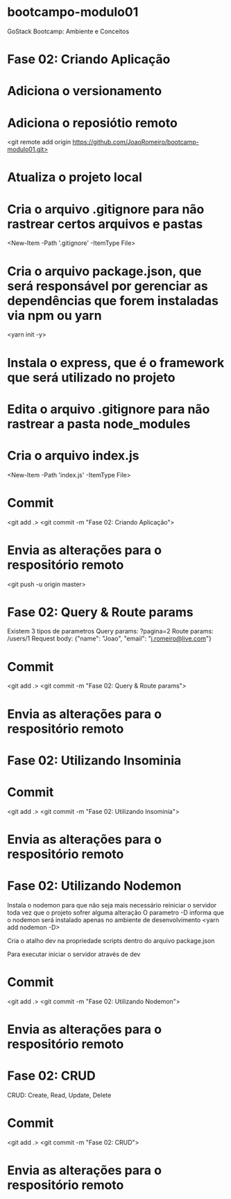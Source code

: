 # bootcampo-modulo01
GoStack Bootcamp: Ambiente e Conceitos

# Fase 02: Criando Aplicação
<mkdir modulo01>
<cd mkdir modulo01>

# Adiciona o versionamento
<git init>

# Adiciona o reposiótio remoto
<git remote add origin https://github.com/JoaoRomeiro/bootcamp-modulo01.git>

# Atualiza o projeto local
<git pull origin master>

# Cria o arquivo .gitignore para não rastrear certos arquivos e pastas
<New-Item -Path '.gitignore' -ItemType File>

# Cria o arquivo package.json, que será responsável por gerenciar as dependências que forem instaladas via npm ou yarn
<yarn init -y>

# Instala o express, que é o framework que será utilizado no projeto
<yarn add express> 

# Edita o arquivo .gitignore para não rastrear a pasta node_modules

# Cria o arquivo index.js
<New-Item -Path 'index.js' -ItemType File>

# Commit
<git add .>
<git commit -m "Fase 02: Criando Aplicação">

# Envia as alterações para o respositório remoto
<git push -u origin master>

# Fase 02: Query & Route params

Existem 3 tipos de parametros
Query params: ?pagina=2
Route params: /users/1
Request body: {"name": "Joao", "email": "j.romeiro@live.com"}

# Commit
<git add .>
<git commit -m "Fase 02: Query & Route params">

# Envia as alterações para o respositório remoto
<git push>

# Fase 02: Utilizando Insominia

# Commit
<git add .>
<git commit -m "Fase 02: Utilizando Insominia">

# Envia as alterações para o respositório remoto
<git push>

# Fase 02: Utilizando Nodemon

Instala o nodemon para que não seja mais necessário reiniciar o servidor toda vez que o projeto sofrer alguma alteração
O parametro -D informa que o nodemon será instalado apenas no ambiente de desenvolvimento
<yarn add nodemon -D>

Cria o atalho dev na propriedade scripts dentro do arquivo package.json

Para executar iniciar o servidor através de dev
<yarn dev>

# Commit
<git add .>
<git commit -m "Fase 02: Utilizando Nodemon">

# Envia as alterações para o respositório remoto
<git push>

# Fase 02: CRUD

CRUD: Create, Read, Update, Delete

# Commit
<git add .>
<git commit -m "Fase 02: CRUD">

# Envia as alterações para o respositório remoto
<git push>
